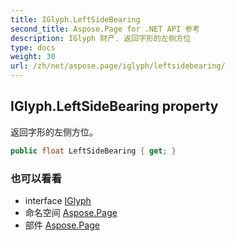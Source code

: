 ```yaml
---
title: IGlyph.LeftSideBearing
second_title: Aspose.Page for .NET API 参考
description: IGlyph 财产. 返回字形的左侧方位
type: docs
weight: 30
url: /zh/net/aspose.page/iglyph/leftsidebearing/
---
```

## IGlyph.LeftSideBearing property

返回字形的左侧方位。

```csharp
public float LeftSideBearing { get; }
```

### 也可以看看

* interface [IGlyph](../)
* 命名空间 [Aspose.Page](../../iglyph/)
* 部件 [Aspose.Page](../../../)


